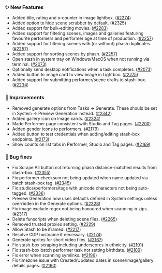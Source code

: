 ### ✨ New Features
* Added title, rating and o-counter in image lightbox. ([#2274](https://github.com/stashapp/stash/pull/2274))
* Added option to hide scene scrubber by default. ([#2325](https://github.com/stashapp/stash/pull/2325))
* Added support for bulk-editing movies. ([#2283](https://github.com/stashapp/stash/pull/2283))
* Added support for filtering scenes, images and galleries featuring favourite performers and performer age at time of production. ([#2257](https://github.com/stashapp/stash/pull/2257))
* Added support for filtering scenes with (or without) phash duplicates. ([#2257](https://github.com/stashapp/stash/pull/2257))
* Added support for sorting scenes by phash. ([#2257](https://github.com/stashapp/stash/pull/2257))
* Open stash in system tray on Windows/MacOS when not running via terminal. ([#2073](https://github.com/stashapp/stash/pull/2073))
* Optionally send desktop notifications when a task completes. ([#2073](https://github.com/stashapp/stash/pull/2073))
* Added button to image card to view image in Lightbox. ([#2275](https://github.com/stashapp/stash/pull/2275))
* Added support for submitting performer/scene drafts to stash-box. ([#2234](https://github.com/stashapp/stash/pull/2234))

### 🎨 Improvements
* Removed generate options from Tasks -> Generate. These should be set in System -> Preview Generation instead. ([#2342](https://github.com/stashapp/stash/pull/2342))
* Added gallery icon on Image cards. ([#2324](https://github.com/stashapp/stash/pull/2324))
* Made Performer page consistent with Studio and Tag pages. ([#2200](https://github.com/stashapp/stash/pull/2200))
* Added gender icons to performers. ([#2179](https://github.com/stashapp/stash/pull/2179))
* Added button to test credentials when adding/editing stash-box endpoints. ([#2173](https://github.com/stashapp/stash/pull/2173))
* Show counts on list tabs in Performer, Studio and Tag pages. ([#2169](https://github.com/stashapp/stash/pull/2169))

### 🐛 Bug fixes
* Fix Scrape All button not returning phash distance-matched results from stash-box. ([#2355](https://github.com/stashapp/stash/pull/2355))
* Fix performer checksum not being updated when name updated via batch stash-box tag. ([#2345](https://github.com/stashapp/stash/pull/2345))
* Fix studios/performers/tags with unicode characters not being auto-tagged. ([#2336](https://github.com/stashapp/stash/pull/2336))
* Preview Generation now uses defaults defined in System settings unless overridden in the Generate options. ([#2328](https://github.com/stashapp/stash/pull/2328)) 
* Fix image exclude regex not being honoured when scanning in zips. ([#2317](https://github.com/stashapp/stash/pull/2317))
* Delete funscripts when deleting scene files. ([#2265](https://github.com/stashapp/stash/pull/2265))
* Removed trusted proxies setting. ([#2229](https://github.com/stashapp/stash/pull/2229))
* Allow Stash to be iframed. ([#2217](https://github.com/stashapp/stash/pull/2217))
* Resolve CDP hostname if necessary. ([#2174](https://github.com/stashapp/stash/pull/2174))
* Generate sprites for short video files. ([#2167](https://github.com/stashapp/stash/pull/2167))
* Fix stash-box scraping including underscores in ethnicity. ([#2191](https://github.com/stashapp/stash/pull/2191))
* Fix stash-box batch performer task not setting birthdate. ([#2189](https://github.com/stashapp/stash/pull/2189))
* Fix error when scanning symlinks. ([#2196](https://github.com/stashapp/stash/issues/2196))
* Fix timezone issue with Created/Updated dates in scene/image/gallery details pages. ([#2190](https://github.com/stashapp/stash/pull/2190))
